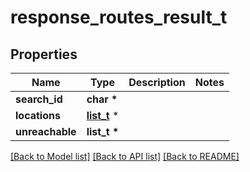 # response_routes_result_t

## Properties
Name | Type | Description | Notes
------------ | ------------- | ------------- | -------------
**search_id** | **char \*** |  | 
**locations** | [**list_t**](response_routes_location.md) \* |  | 
**unreachable** | **list_t \*** |  | 

[[Back to Model list]](../README.md#documentation-for-models) [[Back to API list]](../README.md#documentation-for-api-endpoints) [[Back to README]](../README.md)


